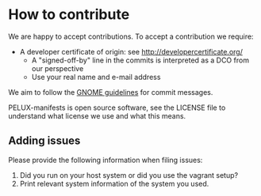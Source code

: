 How to contribute
=================
We are happy to accept contributions. To accept a contribution we require:

* A developer certificate of origin: see http://developercertificate.org/
    - A "signed-off-by" line in the commits is interpreted as a DCO from our perspective
    - Use your real name and e-mail address

We aim to follow the [GNOME guidelines](https://wiki.gnome.org/Git/CommitMessages) for commit
messages.

PELUX-manifests is open source software, see the LICENSE file to understand what license we use
and what this means.

Adding issues
-------------
Please provide the following information when filing issues:

1. Did you run on your host system or did you use the vagrant setup?
2. Print relevant system information of the system you used.
